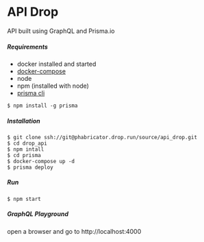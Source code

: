 # API Drop
API built using GraphQL and Prisma.io

##### Requirements
 - docker installed and started
 - [docker-compose](https://docs.docker.com/compose/install/)
 - node
 - npm (installed with node)
 - [prisma cli](https://www.prisma.io/docs/prisma-cli-and-configuration/using-the-prisma-cli-alx4/)
```
$ npm install -g prisma
```

##### Installation
```
$ git clone ssh://git@phabricator.drop.run/source/api_drop.git
$ cd drop_api
$ npm intall
$ cd prisma
$ docker-compose up -d
$ prisma deploy
```

##### Run
```
$ npm start
```

##### GraphQL Playground
open a browser and go to http://localhost:4000
